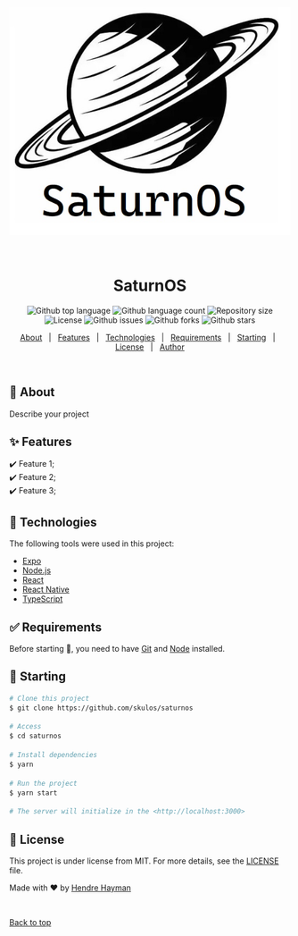 <div align="center" id="top"> 
  <img src="Docs\images\saturnos.jpg" alt="SaturnOS" />

  &#xa0;

  <!-- <a href="https://saturnos.netlify.app">Demo</a> -->
</div>

<h1 align="center">SaturnOS</h1>

<p align="center">
  <img alt="Github top language" src="https://img.shields.io/github/languages/top/skulos/SaturnOS?color=56BEB8">

  <img alt="Github language count" src="https://img.shields.io/github/languages/count/skulos/SaturnOS?color=56BEB8">

  <img alt="Repository size" src="https://img.shields.io/github/repo-size/skulos/SaturnOS?color=56BEB8">

  <img alt="License" src="https://img.shields.io/github/license/skulos/SaturnOS?color=56BEB8">

  <img alt="Github issues" src="https://img.shields.io/github/issues/skulos/SaturnOS?color=56BEB8" /> 

  <img alt="Github forks" src="https://img.shields.io/github/forks/skulos/SaturnOS?color=56BEB8" />

   <img alt="Github stars" src="https://img.shields.io/github/stars/skulos/SaturnOS?color=56BEB8" />
</p>

<!-- Status -->

<!-- <h4 align="center"> 
	🚧  SaturnOS 🚀 Under construction...  🚧
</h4> 

<hr> -->

<p align="center">
  <a href="#dart-about">About</a> &#xa0; | &#xa0; 
  <a href="#sparkles-features">Features</a> &#xa0; | &#xa0;
  <a href="#rocket-technologies">Technologies</a> &#xa0; | &#xa0;
  <a href="#white_check_mark-requirements">Requirements</a> &#xa0; | &#xa0;
  <a href="#checkered_flag-starting">Starting</a> &#xa0; | &#xa0;
  <a href="#memo-license">License</a> &#xa0; | &#xa0;
  <a href="https://github.com/skulos" target="_blank">Author</a>
</p>

<br>

## :dart: About ##

Describe your project

## :sparkles: Features ##

:heavy_check_mark: Feature 1;\
:heavy_check_mark: Feature 2;\
:heavy_check_mark: Feature 3;

## 🚀 Technologies ##

The following tools were used in this project:

- [Expo](https://expo.io/)
- [Node.js](https://nodejs.org/en/)
- [React](https://pt-br.reactjs.org/)
- [React Native](https://reactnative.dev/)
- [TypeScript](https://www.typescriptlang.org/)

## :white_check_mark: Requirements ##

Before starting :checkered_flag:, you need to have [Git](https://git-scm.com) and [Node](https://nodejs.org/en/) installed.

## :checkered_flag: Starting ##

```bash
# Clone this project
$ git clone https://github.com/skulos/saturnos

# Access
$ cd saturnos

# Install dependencies
$ yarn

# Run the project
$ yarn start

# The server will initialize in the <http://localhost:3000>
```

## :memo: License ##

This project is under license from MIT. For more details, see the [LICENSE](LICENSE.md) file.


Made with :heart: by <a href="https://github.com/skulos" target="_blank">Hendre Hayman</a>

&#xa0;

<a href="#top">Back to top</a>
